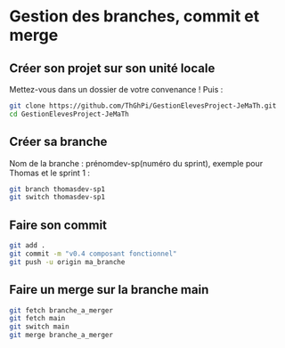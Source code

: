 # Gestion des branches, commit et merge

## Créer son projet sur son unité locale

Mettez-vous dans un dossier de votre convenance ! Puis :
```bash
git clone https://github.com/ThGhPi/GestionElevesProject-JeMaTh.git
cd GestionElevesProject-JeMaTh
```

## Créer sa branche

Nom de la branche : prénomdev-sp(numéro du sprint), exemple pour Thomas et le sprint 1 :
```bash
git branch thomasdev-sp1
git switch thomasdev-sp1
```

## Faire son commit

```bash
git add .
git commit -m "v0.4 composant fonctionnel"
git push -u origin ma_branche
```

## Faire un merge sur la branche main

```bash
git fetch branche_a_merger
git fetch main
git switch main
git merge branche_a_merger
```